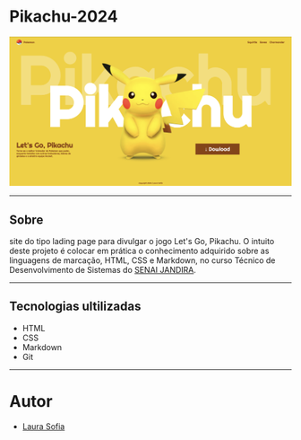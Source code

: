 # Pikachu-2024

![](./screenshot/preview.png)

---
## Sobre
site do tipo lading page para divulgar o jogo Let's Go, Pikachu.
O intuito deste projeto é colocar em prática o conhecimento adquirido sobre as linguagens de marcação, HTML, CSS e Markdown, no curso Técnico de Desenvolvimento de Sistemas do [SENAI JANDIRA](https://sp.senai.br/unidade/jandira/).

---
## Tecnologias ultilizadas
- HTML
- CSS
- Markdown
- Git

---
# Autor
- [Laura Sofia](https://github.com/LauraSofiasil)